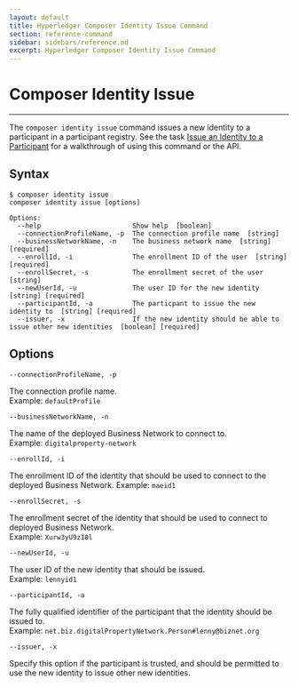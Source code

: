 ```yaml
---
layout: default
title: Hyperledger Composer Identity Issue Command
section: reference-command
sidebar: sidebars/reference.md
excerpt: Hyperledger Composer Identity Issue Command
---
```


# Composer Identity Issue

---

The `composer identity issue` command issues a new identity to a participant in a
participant registry. See the task [Issue an Identity to a Participant](../managing/identity-issue.html)
for a walkthrough of using this command or the API.

## Syntax

```
$ composer identity issue
composer identity issue [options]

Options:
  --help                       Show help  [boolean]
  --connectionProfileName, -p  The connection profile name  [string]
  --businessNetworkName, -n    The business network name  [string] [required]
  --enrollId, -i               The enrollment ID of the user  [string] [required]
  --enrollSecret, -s           The enrollment secret of the user  [string]
  --newUserId, -u              The user ID for the new identity  [string] [required]
  --participantId, -a          The particpant to issue the new identity to  [string] [required]
  --issuer, -x                 If the new identity should be able to issue other new identities  [boolean] [required]
```

## Options

`--connectionProfileName, -p`

The connection profile name.  
Example: `defaultProfile`

`--businessNetworkName, -n`

The name of the deployed Business Network to connect to.  
Example:
`digitalproperty-network`

`--enrollId, -i`

The enrollment ID of the identity that should be used to connect to the deployed
Business Network.
Example: `maeid1`

`--enrollSecret, -s`

The enrollment secret of the identity that should be used to connect to deployed
Business Network.  
Example: `Xurw3yU9zI0l`

`--newUserId, -u`

The user ID of the new identity that should be issued.  
Example: `lennyid1`

`--participantId, -a`

The fully qualified identifier of the participant that the identity should be issued to.  
Example: `net.biz.digitalPropertyNetwork.Person#lenny@biznet.org`

`--issuer, -x`

Specify this option if the participant is trusted, and should be permitted to use
the new identity to issue other new identities.
